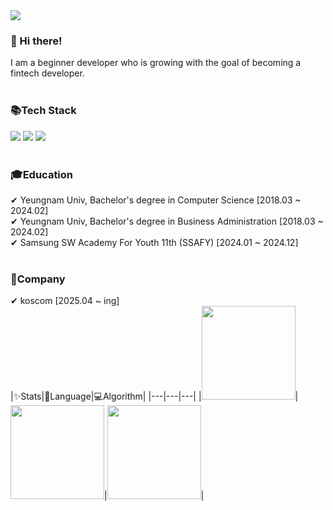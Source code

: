 <div class="header-image">
  <img src="https://capsule-render.vercel.app/api?type=waving&color=gradient&height=250&section=header&text=Welcome&nbsp;to&nbsp;&nbsp;Yuseung's&nbsp;Github😄&fontAlignY=40&fontSize=45&fontColor=ffffff"/>
</div>

### 👋 Hi there!
I am a beginner developer who is growing with the goal of becoming a fintech developer.  
<br>
### 📚Tech Stack
<img src="https://img.shields.io/badge/Java-ff5555?style=flat-square&logo=OpenJDK&logoColor=white"/></a>
<img src="https://img.shields.io/badge/SpringBoot-6DB33F?style=flat-square&logo=SpringBoot&logoColor=white"/></a>
<img src="https://img.shields.io/badge/Mysql-E6B91E?style=flat-square&logo=MySql&logoColor=white"/></a>  
<br>
### 🎓Education
✔ Yeungnam Univ, Bachelor's degree in Computer Science [2018.03 ~ 2024.02]  
✔ Yeungnam Univ, Bachelor's degree in Business Administration [2018.03 ~ 2024.02]  
✔ Samsung SW Academy For Youth 11th (SSAFY) [2024.01 ~ 2024.12]
<br>
<br>
### 🏢Company
✔ koscom [2025.04 ~ ing]
<br>
|✨Stats|🌈Language|💻Algorithm|
|---|---|---|
|<img src="https://github-readme-stats.vercel.app/api?username=yuseung0429&theme=transparent&show_icons=true" height="150"/>|<img src="https://github-readme-stats.vercel.app/api/top-langs/?username=yuseung0429&layout=compact&theme=transparent" height="150"/>|<img src="http://mazassumnida.wtf/api/v2/generate_badge?boj=yuseung0429" height="150">|
